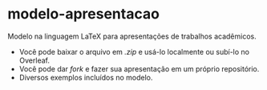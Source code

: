 # modelo-apresentacao

Modelo na linguagem LaTeX para apresentações de trabalhos acadêmicos.

* Você pode baixar o arquivo em *.zip* e usá-lo localmente ou subí-lo no Overleaf.
* Você pode dar *fork* e fazer sua apresentação em um próprio repositório.
* Diversos exemplos incluídos no modelo.
